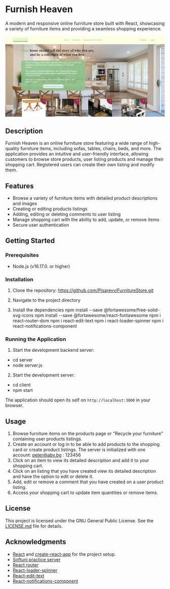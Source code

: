 # Furnish Heaven

A modern and responsive online furniture store built with React, showcasing a variety of furniture items and providing a seamless shopping experience.

![Furnish Heaven Screenshot](/client/assets/FurnishHeavenScreenshot.png)

## Description
Furnish Heaven is an online furniture store featuring a wide range of high-quality furniture items, including sofas, tables, chairs, beds, and more. The application provides an intuitive and user-friendly interface, allowing customers to browse store products, user listing products and manage their shopping cart. Registered users can create their own listing and modify them.

## Features 
- Browse a variety of furniture items with detailed product descriptions and images
- Creating or editing products listings 
- Adding, editing or deleting comments to user listing
- Manage shopping cart with the ability to add, update, or remove items
- Secure user authentication 

## Getting Started

### Prerequisites

- Node.js (v16.17.0. or higher)

### Installation
1. Clone the repository:
https://github.com/Pisarevv/FurnitureStore.git

2. Navigate to the project directory

3. Install the dependencies
npm install --save @fortawesome/free-solid-svg-icons
npm install --save @fortawesome/react-fontawesome
npm i react-router-dom
npm i react-edit-text
npm i react-loader-spinner
npm i react-notifications-component


### Running the Application

1. Start the development backend server:
- cd server
- node server.js

2. Start the development server:
- cd client
- npm start

The application should open its self on `http://localhost:3000` in your browser.

## Usage

1. Browse furniture items on the products page or "Recycle your furniture" containing user products listings.
2. Create an account or log in to be able to add products to the shopping card or create product listings.
   The server is initialized with one account: 
   peter@abv.bg : 123456
3. Click on an item to view its detailed description and add it to your shopping cart.
4. Click on an listing that you have created view its detailed description and have the option to edit or delete it.
5. Add, edit or remove a comment that you have created on a user product listing.
6. Access your shopping cart to update item quantities or remove items.

## License

This project is licensed under the GNU General Public License. See the [LICENSE.md](./LICENSE.md) file for details.

## Acknowledgments

- [React](https://reactjs.org/) and [create-react-app](https://create-react-app.dev/) for the project setup.
- [Softuni practice server](https://github.com/softuni-practice-server)
- [React router](https://reactrouter.com/en/main)
- [React-loader-spinner](https://mhnpd.github.io/react-loader-spinner/)
- [React-edit-text](https://github.com/bymi15/react-edit-text)
- [React-notifications-component](https://github.com/teodosii/react-notifications-component)

